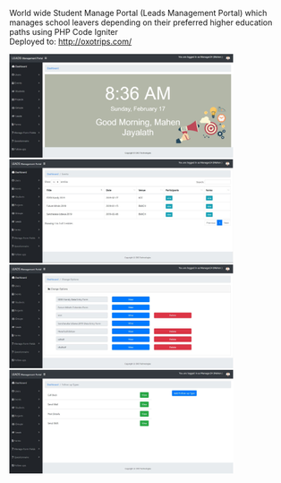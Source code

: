 World wide Student Manage Portal (Leads Management Portal) which manages school leavers depending on their preferred higher education paths using PHP Code Igniter
<br>
Deployed to: http://oxotrips.com/
<br>
<p float="left">
  <img src="https://github.com/KasunDissanayake94/Call_Center/blob/master/Dashboard.JPG" width="400"/>
  <img src="https://github.com/KasunDissanayake94/Call_Center/blob/master/Events.JPG" width="400"  /> 
  <img src="https://github.com/KasunDissanayake94/Call_Center/blob/master/Forms.JPG" width="400" />
  <img src="https://github.com/KasunDissanayake94/Call_Center/blob/master/Follow-ups.JPG" width="400" />
  
</p>
